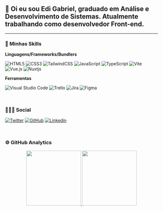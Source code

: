 ## 👋 Oi eu sou Edi Gabriel, graduado em Análise e Desenvolvimento de Sistemas. Atualmente trabalhando como desenvolvedor Front-end.

<hr/>

### 🚀 Minhas Skills

**Linguagens/Frameworks/Bundlers**

  ![HTML5](https://img.shields.io/badge/html5-%23E34F26.svg?style=for-the-badge&logo=html5&logoColor=white)
  ![CSS3](https://img.shields.io/badge/css3-%231572B6.svg?style=for-the-badge&logo=css3&logoColor=white)
  ![TailwindCSS](https://img.shields.io/badge/tailwindcss-%2338B2AC.svg?style=for-the-badge&logo=tailwind-css&logoColor=white)
  ![JavaScript](https://img.shields.io/badge/javascript-%23323330.svg?style=for-the-badge&logo=javascript&logoColor=%23F7DF1E)
  ![TypeScript](https://img.shields.io/badge/typescript-%23007ACC.svg?style=for-the-badge&logo=typescript&logoColor=white)
  ![Vite](https://img.shields.io/badge/vite-%23646CFF.svg?style=for-the-badge&logo=vite&logoColor=white)
  ![Vue.js](https://img.shields.io/badge/vuejs-%2335495e.svg?style=for-the-badge&logo=vuedotjs&logoColor=%234FC08D)
  ![Nuxtjs](https://img.shields.io/badge/Nuxt-002E3B?style=for-the-badge&logo=nuxtdotjs&logoColor=#00DC82)

**Ferramentas**

  ![Visual Studio Code](https://img.shields.io/badge/Visual%20Studio%20Code-0078d7.svg?style=for-the-badge&logo=visual-studio-code&logoColor=white)
  ![Trello](https://img.shields.io/badge/Trello-%23026AA7.svg?style=for-the-badge&logo=Trello&logoColor=white)
  ![Jira](https://img.shields.io/badge/Jira-%23026AA7.svg?style=for-the-badge&logo=Trello&logoColor=white)
  ![Figma](https://img.shields.io/badge/figma-%23F24E1E.svg?style=for-the-badge&logo=figma&logoColor=white)

<br/>

### 👨🏻‍💻 Social

  [![Twitter](https://img.shields.io/badge/Twitter-1DA1F2?style=for-the-badge&logo=twitter&logoColor=white)](https://twitter.com/edigabriel__)
  [![GitHub](https://img.shields.io/badge/Github-100000?style=for-the-badge&logo=github&logoColor=white)](https://github.com/edigabriel22)
  [![Linkedin](https://img.shields.io/badge/-LinkedIn-%230077B5?style=for-the-badge&logo=linkedin&logoColor=white)](https://www.linkedin.com/in/edi-gabriel)

<br/>

### ⚙️ GitHub Analytics

<p align="center">
<a href="https://github.com/edigabriel22">
  <img height="180em" src="https://github-readme-stats-eight-theta.vercel.app/api?username=edigabriel22&show_icons=true&theme=algolia&include_all_commits=true&count_private=true"/>
  <img height="180em" src="https://github-readme-stats-eight-theta.vercel.app/api/top-langs/?username=edigabriel22&layout=compact&langs_count=8&theme=algolia"/>
</a>
</p>
